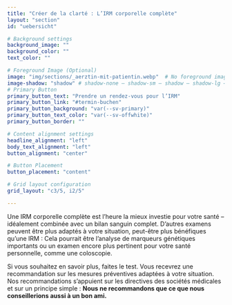 ```yaml
---
title: "Créer de la clarté : L’IRM corporelle complète"
layout: "section"
id: "uebersicht"

# Background settings
background_image: ""
background_color: ""
text_color: ""

# Foreground Image (Optional)
image: "img/sections/_aerztin-mit-patientin.webp"  # No foreground image defined
image-shadow: "shadow" # shadow-none – shadow-sm – shadow – shadow-lg – large shadow 
# Primary Button
primary_button_text: "Prendre un rendez-vous pour l’IRM"
primary_button_link: "#termin-buchen"
primary_button_background: "var(--sv-primary)"
primary_button_text_color: "var(--sv-offwhite)"
primary_button_border: ""

# Content alignment settings
headline_alignment: "left"
body_text_alignment: "left"
button_alignment: "center"

# Button Placement
button_placement: "content"

# Grid layout configuration
grid_layout: "c3/5, i2/5"

---
```

Une IRM corporelle complète est l’heure la mieux investie pour votre santé – idéalement combinée avec un bilan sanguin complet. D’autres examens peuvent être plus adaptés à votre situation, peut-être plus bénéfiques qu’une IRM : Cela pourrait être l’analyse de marqueurs génétiques importants ou un examen encore plus pertinent pour votre santé personnelle, comme une coloscopie.

Si vous souhaitez en savoir plus, faites le test. Vous recevrez une recommandation sur les mesures préventives adaptées à votre situation. Nos recommandations s’appuient sur les directives des sociétés médicales et sur un principe simple : **Nous ne recommandons que ce que nous conseillerions aussi à un bon ami.**
